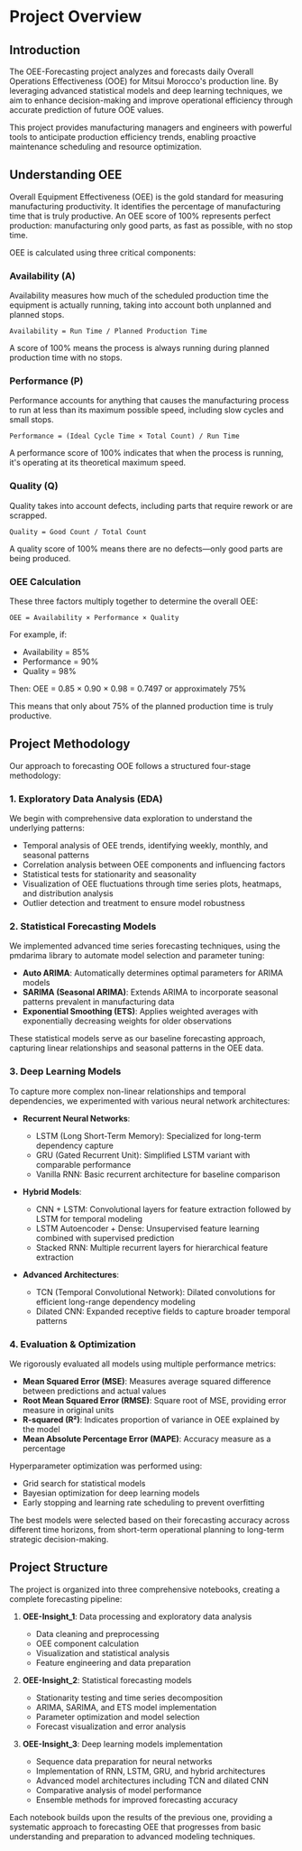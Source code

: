 # Project Overview

## Introduction

The OEE-Forecasting project analyzes and forecasts daily Overall Operations Effectiveness (OOE) for Mitsui Morocco's production line. By leveraging advanced statistical models and deep learning techniques, we aim to enhance decision-making and improve operational efficiency through accurate prediction of future OOE values.

This project provides manufacturing managers and engineers with powerful tools to anticipate production efficiency trends, enabling proactive maintenance scheduling and resource optimization.

## Understanding OEE

Overall Equipment Effectiveness (OEE) is the gold standard for measuring manufacturing productivity. It identifies the percentage of manufacturing time that is truly productive. An OEE score of 100% represents perfect production: manufacturing only good parts, as fast as possible, with no stop time.

OEE is calculated using three critical components:

### Availability (A)

Availability measures how much of the scheduled production time the equipment is actually running, taking into account both unplanned and planned stops.

```
Availability = Run Time / Planned Production Time
```

A score of 100% means the process is always running during planned production time with no stops.

### Performance (P)

Performance accounts for anything that causes the manufacturing process to run at less than its maximum possible speed, including slow cycles and small stops.

```
Performance = (Ideal Cycle Time × Total Count) / Run Time
```

A performance score of 100% indicates that when the process is running, it's operating at its theoretical maximum speed.

### Quality (Q)

Quality takes into account defects, including parts that require rework or are scrapped.

```
Quality = Good Count / Total Count
```

A quality score of 100% means there are no defects—only good parts are being produced.

### OEE Calculation

These three factors multiply together to determine the overall OEE:

```
OEE = Availability × Performance × Quality
```

For example, if:
- Availability = 85%
- Performance = 90%
- Quality = 98%

Then:
OEE = 0.85 × 0.90 × 0.98 = 0.7497 or approximately 75%

This means that only about 75% of the planned production time is truly productive.

## Project Methodology

Our approach to forecasting OOE follows a structured four-stage methodology:

### 1. Exploratory Data Analysis (EDA)

We begin with comprehensive data exploration to understand the underlying patterns:

- Temporal analysis of OEE trends, identifying weekly, monthly, and seasonal patterns
- Correlation analysis between OEE components and influencing factors
- Statistical tests for stationarity and seasonality
- Visualization of OEE fluctuations through time series plots, heatmaps, and distribution analysis
- Outlier detection and treatment to ensure model robustness

### 2. Statistical Forecasting Models

We implemented advanced time series forecasting techniques, using the pmdarima library to automate model selection and parameter tuning:

- **Auto ARIMA**: Automatically determines optimal parameters for ARIMA models
- **SARIMA (Seasonal ARIMA)**: Extends ARIMA to incorporate seasonal patterns prevalent in manufacturing data
- **Exponential Smoothing (ETS)**: Applies weighted averages with exponentially decreasing weights for older observations

These statistical models serve as our baseline forecasting approach, capturing linear relationships and seasonal patterns in the OEE data.

### 3. Deep Learning Models

To capture more complex non-linear relationships and temporal dependencies, we experimented with various neural network architectures:

- **Recurrent Neural Networks**:
  - LSTM (Long Short-Term Memory): Specialized for long-term dependency capture
  - GRU (Gated Recurrent Unit): Simplified LSTM variant with comparable performance
  - Vanilla RNN: Basic recurrent architecture for baseline comparison

- **Hybrid Models**:
  - CNN + LSTM: Convolutional layers for feature extraction followed by LSTM for temporal modeling
  - LSTM Autoencoder + Dense: Unsupervised feature learning combined with supervised prediction
  - Stacked RNN: Multiple recurrent layers for hierarchical feature extraction

- **Advanced Architectures**:
  - TCN (Temporal Convolutional Network): Dilated convolutions for efficient long-range dependency modeling
  - Dilated CNN: Expanded receptive fields to capture broader temporal patterns

### 4. Evaluation & Optimization

We rigorously evaluated all models using multiple performance metrics:

- **Mean Squared Error (MSE)**: Measures average squared difference between predictions and actual values
- **Root Mean Squared Error (RMSE)**: Square root of MSE, providing error measure in original units
- **R-squared (R²)**: Indicates proportion of variance in OEE explained by the model
- **Mean Absolute Percentage Error (MAPE)**: Accuracy measure as a percentage

Hyperparameter optimization was performed using:
- Grid search for statistical models
- Bayesian optimization for deep learning models
- Early stopping and learning rate scheduling to prevent overfitting

The best models were selected based on their forecasting accuracy across different time horizons, from short-term operational planning to long-term strategic decision-making.

## Project Structure

The project is organized into three comprehensive notebooks, creating a complete forecasting pipeline:

1. **OEE-Insight_1**: Data processing and exploratory data analysis
   - Data cleaning and preprocessing
   - OEE component calculation
   - Visualization and statistical analysis
   - Feature engineering and data preparation

2. **OEE-Insight_2**: Statistical forecasting models
   - Stationarity testing and time series decomposition
   - ARIMA, SARIMA, and ETS model implementation
   - Parameter optimization and model selection
   - Forecast visualization and error analysis

3. **OEE-Insight_3**: Deep learning models implementation
   - Sequence data preparation for neural networks
   - Implementation of RNN, LSTM, GRU, and hybrid architectures
   - Advanced model architectures including TCN and dilated CNN
   - Comparative analysis of model performance
   - Ensemble methods for improved forecasting accuracy

Each notebook builds upon the results of the previous one, providing a systematic approach to forecasting OEE that progresses from basic understanding and preparation to advanced modeling techniques.